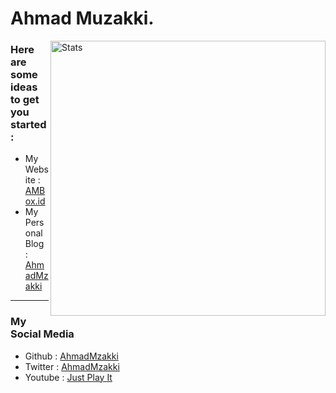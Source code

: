
# Ahmad Muzakki. 

<img src="https://github-readme-stats.vercel.app/api?username=amuzakki&show_icons=true&hide_border=true&include_all_commits=true&theme=algolia" alt="Stats" width="440" align="right">


### Here are some ideas to get you started:

- My Website : [AMBox.id](https://ambox.id)
- My Personal Blog : [AhmadMzakki](https://amuzakki.github.io)

<hr>

### My Social Media

<!--<img align="center" src="https://github-readme-stats.anuraghazra1.vercel.app/api/top-langs/?username=amuzakki&layout=compact&theme=algolia" alt="Stats" align="right">-->

- Github : [AhmadMzakki](https://github.com/amuzakki)
- Twitter : [AhmadMzakki](https://twitter.com/ahmadmzakki)
- Youtube : [Just Play It](https://www.youtube.com/JustPlayIt)

